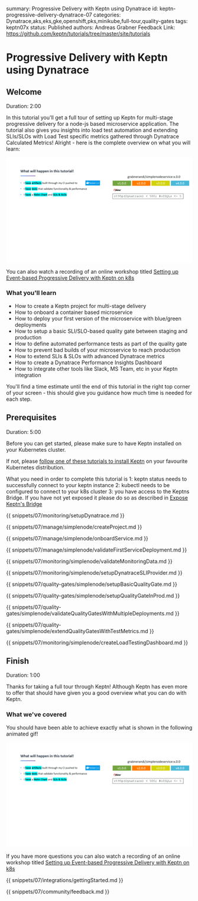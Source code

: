 summary: Progressive Delivery with Keptn using Dynatrace
id: keptn-progressive-delivery-dynatrace-07
categories: Dynatrace,aks,eks,gke,openshift,pks,minikube,full-tour,quality-gates
tags: keptn07x
status: Published 
authors: Andreas Grabner
Feedback Link: https://github.com/keptn/tutorials/tree/master/site/tutorials


# Progressive Delivery with Keptn using Dynatrace

## Welcome
Duration: 2:00 

In this tutorial you'll get a full tour of setting up Keptn for multi-stage progressive delivery for a node-js based microservice application.
The tutorial also gives you insights into load test automation and extending SLIs/SLOs with Load Test specific metrics gathered through Dynatrace Calculated Metrics!
Alright - here is the complete overview on what you will learn:

![](./assets/simplenode/overview_animated.gif)

You can also watch a recording of an online workshop titled [Setting up Event-based Progressive Delivery with Keptn on k8s](https://www.youtube.com/watch?v=ZuTr_enelM0)


### What you'll learn
- How to create a Keptn project for multi-stage delivery
- How to onboard a container based microservice
- How to deploy your first version of the microservice with blue/green deployments
- How to setup a basic SLI/SLO-based quality gate between staging and production 
- How to define automated performance tests as part of the quality gate
- How to prevent bad builds of your microservice to reach production
- How to extend SLIs & SLOs with advanced Dynatrace metrics
- How to create a Dynatrace Performance Insights Dashboard
- How to integrate other tools like Slack, MS Team, etc in your Keptn integration

You'll find a time estimate until the end of this tutorial in the right top corner of your screen - this should give you guidance how much time is needed for each step.

## Prerequisites
Duration: 5:00

Before you can get started, please make sure to have Keptn installed on your Kubernetes cluster.

If not, please [follow one of these tutorials to install Keptn](../../?cat=installation) on your favourite Kubernetes distribution.

What you need in order to complete this tutorial is
1: keptn status needs to successfully connect to your keptn instance
2: kubectl needs to be configured to connect to your k8s cluster
3: you have access to the Keptns Bridge. If you have not yet exposed it please do so as described in [Expose Keptn's Bridge](https://keptn.sh/docs/0.6.0/reference/keptnsbridge/#expose-lockdown-bridge)

<!-- include other files -->

{{ snippets/07/monitoring/setupDynatrace.md }}

{{ snippets/07/manage/simplenode/createProject.md }}

{{ snippets/07/manage/simplenode/onboardService.md }}

{{ snippets/07/manage/simplenode/validateFirstServiceDeployment.md }}

{{ snippets/07/monitoring/simplenode/validateMonitoringData.md }}

{{ snippets/07/monitoring/simplenode/setupDynatraceSLIProvider.md }}

{{ snippets/07/quality-gates/simplenode/setupBasicQualityGate.md }}

{{ snippets/07/quality-gates/simplenode/setupQualityGateInProd.md }}

{{ snippets/07/quality-gates/simplenode/validateQualityGatesWithMultipleDeployments.md }}

{{ snippets/07/quality-gates/simplenode/extendQualityGatesWithTestMetrics.md }}

{{ snippets/07/monitoring/simplenode/createLoadTestingDashboard.md }}


## Finish
Duration: 1:00

Thanks for taking a full tour through Keptn!
Although Keptn has even more to offer that should have given you a good overview what you can do with Keptn.

### What we've covered

You should have been able to achieve exactly what is shown in the following animated gif!

![](./assets/simplenode/overview_animated.gif)

If you have more questions you can also watch a recording of an online workshop titled [Setting up Event-based Progressive Delivery with Keptn on k8s](https://www.youtube.com/watch?v=ZuTr_enelM0)


{{ snippets/07/integrations/gettingStarted.md }}

{{ snippets/07/community/feedback.md }}
